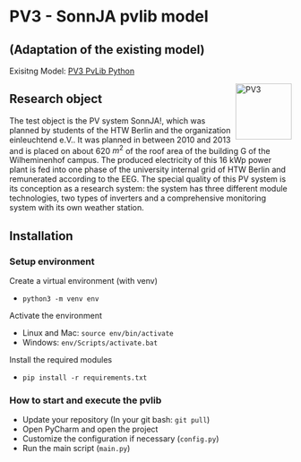 # PV3 - SonnJA pvlib model
## (Adaptation of the existing model)

Exisitng Model: 
[PV3 PvLib Python](https://github.com/htw-pv3/pvlib-python-pv3)


<a href="https://github.com/htw-pv3"><img align="right" width="100" height="100" src="https://avatars.githubusercontent.com/u/64144501?s=200&v=4" alt="PV3"></a>


## Research object

The test object is the PV system SonnJA!, which was planned by students of the HTW Berlin and the organization einleuchtend e.V..
It was planned in between 2010 and 2013 and is placed on about 620 $m^2$ of the roof area of the building G of the Wilheminenhof campus. 
The produced electricity of this 16 kWp power plant is fed into one phase of the university internal grid of HTW Berlin and remunerated according to the EEG. 
The special quality of this PV system is its conception as a research system: the system has three different module technologies, two types of inverters and a comprehensive monitoring system with its own weather station. 

## Installation

### Setup environment

Create a virtual environment (with venv)
- `python3 -m venv env`

Activate the environment
- Linux and Mac: `source env/bin/activate`
- Windows: `env/Scripts/activate.bat`

Install the required modules
- `pip install -r requirements.txt`


### How to start and execute the pvlib

- Update your repository (In your git bash: `git pull`)
- Open PyCharm and open the project
- Customize the configuration if necessary (`config.py`)
- Run the main script (`main.py`)
